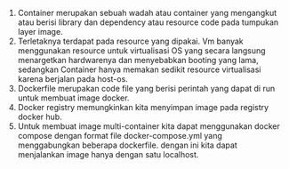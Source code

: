 1. Container merupakan sebuah wadah atau container yang mengangkut atau berisi library dan dependency atau resource code pada tumpukan layer image.
2. Terletaknya terdapat pada resource yang dipakai. Vm banyak menggunakan resource untuk virtualisasi OS yang secara langsung menargetkan hardwarenya dan menyebabkan booting yang lama, sedangkan Container hanya memakan sedikit resource virtualisasi karena berjalan pada host-os.
3. Dockerfile merupakan code file yang berisi perintah yang dapat di run untuk membuat image docker.
4. Docker registry memungkinkan kita menyimpan image pada registry docker hub.
5. Untuk membuat image multi-container kita dapat menggunakan docker compose dengan format file docker-compose.yml yang menggabungkan beberapa dockerfile. dengan ini kita dapat menjalankan image hanya dengan satu localhost.
